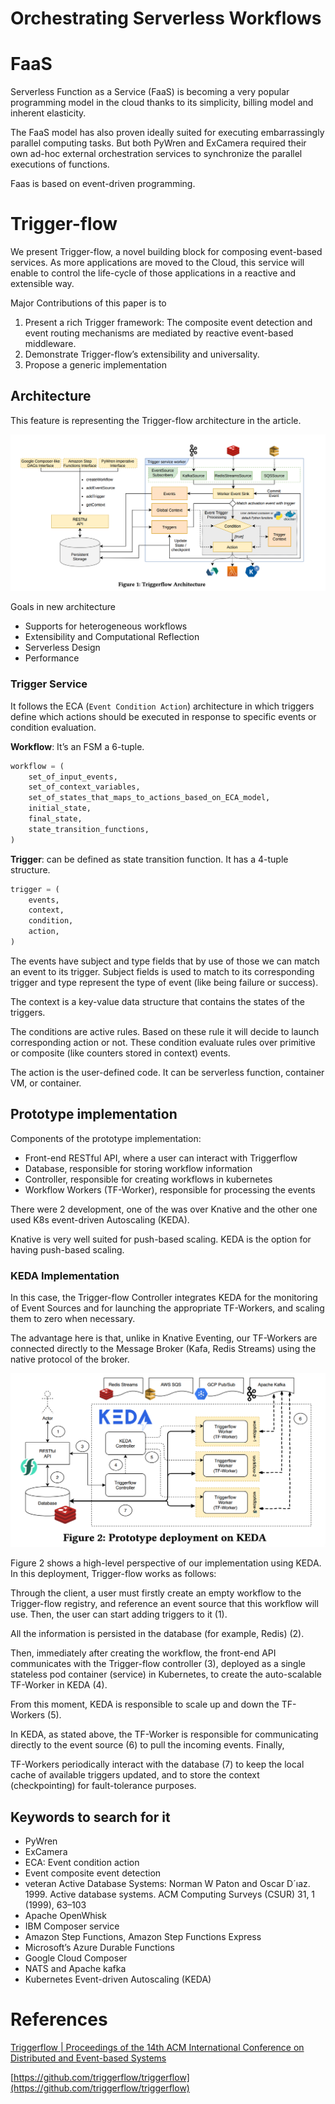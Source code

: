 # Orchestrating Serverless Workflows

# FaaS

Serverless Function as a Service (FaaS) is becoming a very popular programming model in the cloud thanks to its simplicity, billing model and inherent elasticity.

The FaaS model has also proven ideally suited for executing embarrassingly parallel computing
tasks. But both PyWren and ExCamera required their own ad-hoc external orchestration services to synchronize the parallel executions of functions.

Faas is based on event-driven programming.

# Trigger-flow

We present Trigger-flow, a novel building block for composing event-based services. As more applications are moved to the Cloud, this service will enable to control the life-cycle of those applications in a reactive and extensible way.

Major Contributions of this paper is to

1. Present a rich Trigger framework: The composite event detection and event routing mechanisms are mediated by reactive event-based middleware.
2. Demonstrate Trigger-flow’s extensibility and universality.
3. Propose a generic implementation

## Architecture

This feature is representing the Trigger-flow architecture in the article.

![Untitled](Orchestrating%20Serverless%20Workflows%204f2496a943004f16af85c2ab5e8a2cf3/Untitled.png)

Goals in new architecture

- Supports for heterogeneous workflows
- Extensibility and Computational Reflection
- Serverless Design
- Performance

### Trigger Service

It follows the ECA (`Event Condition Action`) architecture in which triggers define which actions should be executed in response to specific events or condition evaluation.

**Workflow**: It’s an FSM a 6-tuple. 

```python
workflow = (
	set_of_input_events,
	set_of_context_variables,
	set_of_states_that_maps_to_actions_based_on_ECA_model,
	initial_state,
	final_state,
	state_transition_functions,
)
```

**Trigger**: can be defined as state transition function. It has a 4-tuple structure.

```python
trigger = (
	events,
	context,
	condition,
	action,
)
```

The events have subject and type fields that by use of those we can match an event to its trigger. Subject fields is used to match to its corresponding trigger and type represent the type of event (like being failure or success).

The context is a key-value data structure that contains the states of the triggers.

The conditions are active rules. Based on these rule it will decide to launch corresponding action or not. These condition evaluate rules over primitive or composite (like counters stored in context) events.

The action is the user-defined code. It can be serverless function, container VM, or container.

## Prototype implementation

Components of the prototype implementation:

- Front-end RESTful API, where a user can interact with Triggerflow
- Database, responsible for storing workflow information
- Controller, responsible for creating workflows in kubernetes
- Workflow Workers (TF-Worker), responsible for processing the events

There were 2 development, one of the was over Knative and the other one used K8s event-driven Autoscaling (KEDA).

Knative is very well suited for push-based scaling. KEDA is the option for having push-based scaling.

### KEDA Implementation

In this case, the Trigger-flow Controller integrates KEDA for the monitoring of Event Sources and for launching the appropriate TF-Workers, and scaling them to zero when necessary.

The advantage here is that, unlike in Knative Eventing, our TF-Workers are connected directly to the Message Broker (Kafa, Redis Streams) using the native protocol of the broker.

![Untitled](Orchestrating%20Serverless%20Workflows%204f2496a943004f16af85c2ab5e8a2cf3/Untitled%201.png)

Figure 2 shows a high-level perspective of our implementation using KEDA. In this deployment, Trigger-flow works as follows:

Through the client, a user must firstly create an empty workflow to the Trigger-flow registry, and reference an event source that this workflow will use. Then, the user can start adding triggers to it (1). 

All the information is persisted in the database (for example, Redis) (2). 

Then, immediately after creating the workflow, the front-end API communicates with the Trigger-flow controller (3), deployed as a single stateless pod container (service) in Kubernetes, to create the auto-scalable TF-Worker in KEDA (4). 

From this moment, KEDA is responsible to scale up and down the TF-Workers (5). 

In KEDA, as stated above, the TF-Worker is responsible for communicating directly to the event source (6) to pull the incoming events. Finally,

TF-Workers periodically interact with the database (7) to keep the local cache of available triggers updated, and to store the context (checkpointing) for fault-tolerance purposes.

## Keywords to search for it

- PyWren
- ExCamera
- ECA: Event condition action
- Event composite event detection
- veteran Active Database Systems: Norman W Paton and Oscar D´ıaz. 1999. Active database systems. ACM Computing Surveys (CSUR) 31, 1 (1999), 63–103
- Apache OpenWhisk
- IBM Composer service
- Amazon Step Functions, Amazon Step Functions Express
- Microsoft’s Azure Durable Functions
- Google Cloud Composer
- NATS and Apache kafka
- Kubernetes Event-driven Autoscaling (KEDA)

# References

[Triggerflow | Proceedings of the 14th ACM International Conference on Distributed and Event-based Systems](https://dl.acm.org/doi/10.1145/3401025.3401731)

[https://github.com/triggerflow/triggerflow](https://github.com/triggerflow/triggerflow)